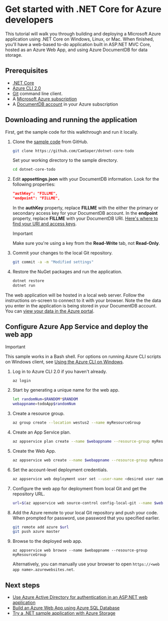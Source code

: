 

# Get started with .NET Core for Azure developers

This tutorial will walk you through building and deploying a Microsoft Azure application using .NET Core on Windows, Linux, or Mac.  When finished, you'll have a web-based to-do application built in ASP.NET MVC Core, hosted as an Azure Web App, and using Azure DocumentDB for data storage.

## Prerequisites

* [.NET Core](https://www.microsoft.com/net/download/core)
* [Azure CLI 2.0](/cli/azure/install-az-cli2)
* [Git](https://www.git-scm.com/) command line client.
* A [Microsoft Azure subscription](https://azure.microsoft.com/free/)
* A [DocumentDB account](/azure/documentdb/documentdb-create-account) in your Azure subscription

## Downloading and running the application

First, get the sample code for this walkthrough and run it locally.

1. Clone the [sample code](https://github.com/CamSoper/dotnet-core-todo) from GitHub.
    
    ```bash
    git clone https://github.com/CamSoper/dotnet-core-todo
    ```

    Set your working directory to the sample directory.

    ```bash
    cd dotnet-core-todo
    ```

2. Edit **appsettings.json** with your DocumentDB information.  Look for the following properties:

    ```json
    "authKey": "FILLME",
    "endpoint": "FILLME",
    ```

    In the **authKey** property, replace **FILLME** with the either the primary or secondary access key for your DocumentDB account.  In the **endpoint** property, replace **FILLME** with your DocumentDB URI.  [Here's where to find your URI and access keys](/azure/documentdb/documentdb-manage-account#a-idkeysaview-copy-and-regenerate-access-keys).

    > [!IMPORTANT]
    > Make sure you're using a key from the **Read-Write** tab, not **Read-Only**.

3. Commit your changes to the local Git repository.

    ```bash
    git commit -a -m "Modified settings"
    ```

4. Restore the NuGet packages and run the application.

    ```bash
    dotnet restore
    dotnet run
    ```

The web application will be hosted in a local web server.  Follow the instructions on-screen to connect to it with your browser.  Note the the data you enter in the application is being stored in your DocumentDB account.  You can [view your data in the Azure portal](https://docs.microsoft.com/en-us/azure/documentdb/documentdb-view-json-document-explorer).

## Configure Azure App Service and deploy the web app

> [!IMPORTANT]
> This sample works in a Bash shell. For options on running Azure CLI scripts on Windows client, see [Using the Azure CLI on Windows](/azure/virtual-machines/virtual-machines-windows-cli-options).

1. Log in to Azure CLI 2.0 if you haven't already.

    ```bash
    az login
    ```

2. Start by generating a unique name for the web app.

    ```bash
    let randomNum=$RANDOM*$RANDOM
    webappname=todoApp$randomNum
    ```

3. Create a resource group.
    
    ```bash
    az group create --location westus2 --name myResourceGroup
    ```
    
4. Create an App Service plan.
    
    ```bash 
    az appservice plan create --name $webappname --resource-group myResourceGroup --sku FREE
    ```

5. Create the Web App.

    ```bash
    az appservice web create --name $webappname --resource-group myResourceGroup --plan $webappname
    ```

6. Set the account-level deployment credentials. 

    ```bash
    az appservice web deployment user set --user-name <desired user name> --password <desired password>
    ```

7. Configure the web app for deployment from local Git and get the repository URL.

    ```bash
    url=$(az appservice web source-control config-local-git --name $webappname --resource-group myResourceGroup --query url --output tsv)
    ```
8. Add the Azure remote to your local Git repository and push your code.  When prompted for password, use password that you specified earlier.
    
    ```bash
    git remote add azure $url
    git push azure master
    ```

9. Browse to the deployed web app.
    
    ```
    az appservice web browse --name $webappname --resource-group myResourceGroup
    ```

    Alternatively, you can manually use your browser to open `https://<web app name>.azurewebsites.net`.

## Next steps

* [Use Azure Active Directory for authentication in an ASP.NET web application](/azure/active-directory/develop/active-directory-devquickstarts-webapp-dotnet)
* [Build an Azure Web App using Azure SQL Database](/azure/app-service-web/web-sites-dotnet-get-started)
* [Try a .NET sample application with Azure Storage](/azure/storage/storage-samples-dotnet)


